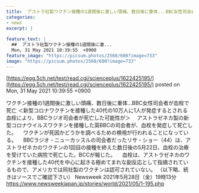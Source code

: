 ```yaml
---
title:  アストラ社製ワクチン接種の1週間後に激しい頭痛、数日後に重体...BBC女性司会者が血栓で死亡  
categories:
- news
excerpt: |
  
feature_text: |
  ##  アストラ社製ワクチン接種の1週間後に激...
  Mon, 31 May 2021 10:39:55  +0900
feature_image: "https://picsum.photos/2560/600?image=733"
image: "https://picsum.photos/2560/600?image=733"
---
```


[https://egg.5ch.net/test/read.cgi/scienceplus/1622425195/](https://egg.5ch.net/test/read.cgi/scienceplus/1622425195/)
posted on Mon, 31 May 2021 10:39:55  +0900

<!--more-->

ワクチン接種の1週間後に激しい頭痛、数日後に重体...BBC女性司会者が血栓で死亡 ＜新型コロナワクチンを接種した40代の10万人に1人が発症するとされる血栓により、BBCラジオ司会者が死亡した可能性が＞ 　アストラゼネカ製の新型コロナウイルスワクチンを接種した英BBCの司会者が、血栓を発症して死亡した。 　ワクチンが死因かどうかを調べるための検視が行われることになっている。 　BBCラジオ・ニューカッスルの司会者だったリサ・ショー（44）は、アストラゼネカのワクチンの1回目の接種を終えた数日後の5月22日、血栓の治療を受けていた病院で死亡した。BCCが報じた。 　血栓は、アストラゼネカのワクチンを接種した40代を中心に起きる極めてまれな副反応として指摘されているもので、アメリカでは同社製のワクチンは認可されていない。 （以下略、続きはソースでご確認下さい） Newsweek 2021年5月28日（金）19時13分 https://www.newsweekjapan.jp/stories/world/2021/05/1-195.php
